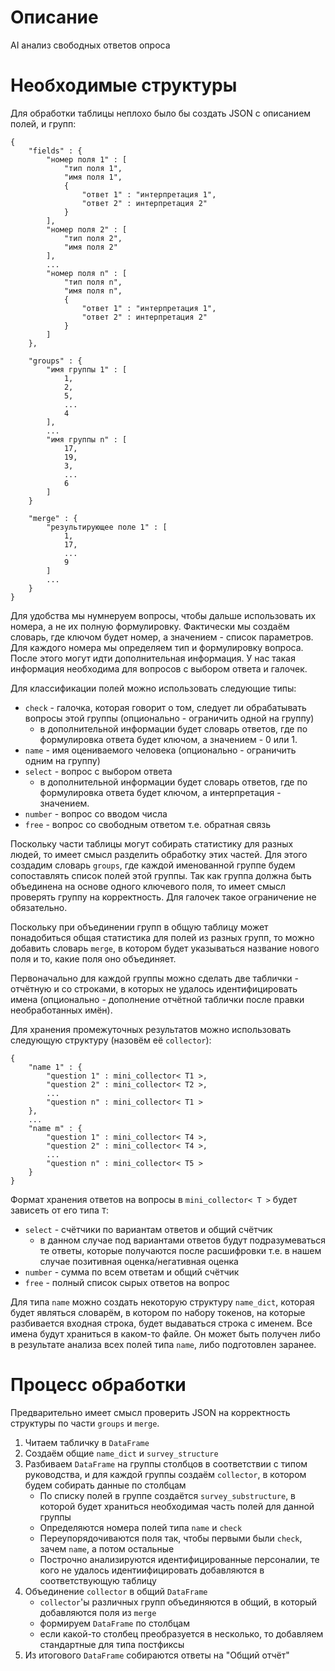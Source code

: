 # Описание
AI анализ свободных ответов опроса 

<!---# Выбор имён
Возможно 2 подхода к выделению отдельных персоналий:
 - сопоставление с заранее подготовленным списком имён
 - формирование списка имён по обрабатываемому файлу

Пусть у нас уже сформирован список имён. Тогда обрабатываемое имя может соответствовать имени из списка, если оно является частью имени из списка. Для неидентифицированных имён можно сделать список кандидатов, но это уже дополнительно. 


# Структура хранения
Excel таблица считывается в DataFrame, который затем делится на 3 части, которые обрабатываются отдельно. Для каждой таблицы нужен будет DataFrame, в который будут складываться неидентифицированные строки. Можно будет сделать так, чтобы после правок они дообрабатывались и добавлялись в статистику к уже обработанным.

Для обработки полей с фиксированным ответом будет формироваться вложенный словарь, в котором вопросам будут сопоставляться ответы, а ответам ключи.  

Промежуточные результаты удобно будет хранить в словаре, где ключ - имя, а значение - по сути json т.е. словарь в котором названия вопросов 

Итог: 
- Исходный ```DataFrame``` 
- Выборки столбцов из исходного ```DataFrame```'ы для обработки отдельных типов руководства
- Выборки строк, для которых имя не идентифицированно для отдельных типов руководства
- Промежуточные аккумулирующие структуры для сбора статистики по персоналиям относительно каждого типа руководства
- Итоговый ```DataFrame```    

Дополнительные структуры:
- Множество имён
    - Конструктор, принимающий имя файла
    - Проверка на наличие имени и уникальности: -> Optional[str]

- Множество ответов
    - Конструктор, принимающий имя файла 
    - Найти ответ

- Множество 
-->
# Необходимые структуры
Для обработки таблицы неплохо было бы создать JSON с описанием полей, и групп:
```
{
    "fields" : {
        "номер поля 1" : [
            "тип поля 1", 
            "имя поля 1", 
            {
                "ответ 1" : "интерпретация 1", 
                "ответ 2" : интерпретация 2"
            }
        ],
        "номер поля 2" : [
            "тип поля 2", 
            "имя поля 2"
        ],
        ...
        "номер поля n" : [
            "тип поля n", 
            "имя поля n", 
            {
                "ответ 1" : "интерпретация 1", 
                "ответ 2" : интерпретация 2"
            }
        ]
    },

    "groups" : {
        "имя группы 1" : [
            1,
            2,
            5,
            ...
            4
        ],
        ...
        "имя группы n" : [
            17,
            19,
            3,
            ...
            6
        ]
    }

    "merge" : {
        "результирующее поле 1" : [
            1,
            17,
            ...
            9
        ]
        ...
    }
}
```

Для удобства мы нумнеруем вопросы, чтобы дальше использовать их номера, а не их полную формулировку. Фактически мы создаём словарь, где ключом будет номер, а значением - список параметров. Для каждого номера мы определяем тип и формулировку вопроса. После этого могут идти дополнительная информация. У нас такая информация необходима для вопросов с выбором ответа и галочек.    
 

Для классификации полей можно использовать следующие типы:
- ```check``` - галочка, которая говорит о том, следует ли обрабатывать вопросы этой группы (опционально - ограничить одной на группу)
    - в дополнительной информации будет словарь ответов, где по формулировка ответа будет ключом, а значением - 0 или 1.     
- ```name``` - имя оцениваемого человека (опционально - ограничить одним на группу)
- ```select``` - вопрос с выбором ответа
    - в дополнительной информации будет словарь ответов, где по формулировка ответа будет ключом, а интерпретация - значением.     
- ```number``` - вопрос со вводом числа
- ```free``` - вопрос со свободным ответом т.е. обратная связь

Поскольку части таблицы могут собирать статистику для разных людей, то имеет смысл разделить обработку этих частей. Для этого создадим словарь ```groups```, где каждой именованной группе будем сопоставлять список полей этой группы. Так как группа должна быть объединена на основе одного ключевого поля, то имеет смысл проверять группу на корректность. Для галочек такое ограничение не обязательно.

Поскольку при объединении групп в общую таблицу может понадобиться общая статистика для полей из разных групп, то можно добавить словарь ```merge```, в котором будет указываться название нового поля и то, какие поля оно объединяет.  

Первоначально для каждой группы можно сделать две таблички - отчётную и со строками, в которых не удалось идентифицировать имена (опционально - дополнение отчётной таблички после правки необработанных имён).  

Для хранения промежуточных результатов можно использовать следующую структуру (назовём её ```collector```):    
```
{
    "name 1" : {
        "question 1" : mini_collector< T1 >,
        "question 2" : mini_collector< T2 >,
        ...
        "question n" : mini_collector< T1 >
    },
    ...
    "name m" : {
        "question 1" : mini_collector< T4 >,
        "question 2" : mini_collector< T4 >,
        ...
        "question n" : mini_collector< T5 >
    }
}
```

Формат хранения ответов на вопросы в ```mini_collector< T >``` будет зависеть от его типа ```T```:
- ```select``` - счётчики по вариантам ответов и общий счётчик 
    - в данном случае под вариантами ответов будут подразумеваться те ответы, которые получаются после расшифровки т.е. в нашем случае позитивная оценка/негативная оценка
- ```number``` - сумма по всем ответам и общий счётчик
- ```free``` - полный список сырых ответов на вопрос

Для типа ```name``` можно создать некоторую структуру ```name_dict```, которая будет являться словарём, в котором по набору токенов, на которые разбивается входная строка, будет выдаваться строка с именем. Все имена будут храниться в каком-то файле. Он может быть получен либо в результате анализа всех полей типа ```name```, либо подготовлен заранее.  

<!--Поскольку каждый ```collector``` напрямую связан с отдельной группой, то имеет смысл учитывать это при создании класса. Тогда можно делать обрабатываему часть ```DataFrame``` полем класса. Для последующей обработки имеет смысл проверить корректность группы и переупорядочить поля так, чтобы первым было имя, вторым   Для инициализации ```mini_collector```'ов нужно узнать тип вопроса, для этого идём ```survey_structure``` и по switch'у создаём их.

Процесс обработки строки:
1. идентификация т.е. проверка имени и флажка 
2. проходимся по вопросам


При обработке опроса просто отправляем значение поля в ```mini_collector```.

Класс должен на выходе создавать 2 сущности: таблицу обработанных данных и таблицу необработанных данных.



-->
 


# Процесс обработки

Предварительно имеет смысл проверить JSON на корректность структуры по части ```groups``` и ```merge```.

1. Читаем табличку в ```DataFrame```
2. Создаём общие ```name_dict``` и  ```survey_structure```
3. Разбиваем ```DataFrame``` на группы столбцов в соответствии с типом руководства, и для каждой группы создаём ```collector```, в котором будем собирать данные по столбцам
    - По списку полей в группе создаётся ```survey_substructure```, в которой будет храниться необходимая часть полей для данной группы
    - Определяются номера полей типа ```name``` и ```check```  
    - Переупорядочиваются поля так, чтобы первыми были ```check```, зачем ```name```, а потом остальные
    - Построчно анализируются идентифицированные персоналии, те кого не удалось идентиифицировать добавляются в соответствующую таблицу
4. Объединение ```collector``` в общий ```DataFrame``` 
    - ```collector```'ы различных групп объединяются в общий, в который добавляются поля из ```merge```
    - формируем ```DataFrame``` по столбцам
    - если какой-то столбец преобразуется в несколько, то добавляем стандартные для типа постфиксы
5. Из итогового ```DataFrame``` собираются ответы на "Общий отчёт"
 

<!--Жду комментариев.-->






    
        